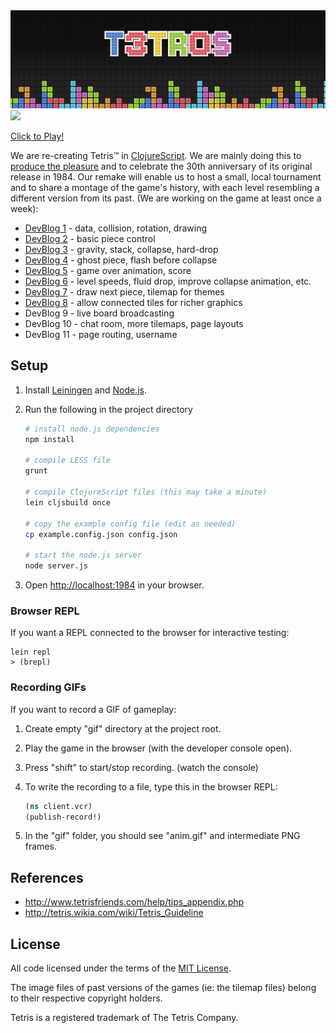 <a href="http://t3tr0s.com">
<img src="public/img/logo.png">

<img src="http://i.imgur.com/Y3cvDx2.gif">
</a>

[Click to Play!](http://t3tr0s.com)

We are re-creating Tetris™ in
[ClojureScript](https://github.com/shaunlebron/ClojureScript-Syntax-in-15-minutes).
We are mainly doing this to
[produce the pleasure](http://youtu.be/nTDRY8aPy7c?t=3m14s)
and to celebrate the 30th anniversary of its original release in 1984.  Our
remake will enable us to host a small, local tournament and to share a montage
of the game's history, with each level resembling a different version from its
past.  (We are working on the game at least once a week):

- [DevBlog 1](devblog/day01.md) - data, collision, rotation, drawing
- [DevBlog 2](devblog/day02.md) - basic piece control
- [DevBlog 3](devblog/day03.md) - gravity, stack, collapse, hard-drop
- [DevBlog 4](devblog/day04.md) - ghost piece, flash before collapse
- [DevBlog 5](devblog/day05.md) - game over animation, score
- [DevBlog 6](devblog/day06.md) - level speeds, fluid drop, improve collapse animation, etc.
- [DevBlog 7](devblog/day07.md) - draw next piece, tilemap for themes
- [DevBlog 8](devblog/day08.md) - allow connected tiles for richer graphics
- DevBlog 9 - live board broadcasting
- DevBlog 10 - chat room, more tilemaps, page layouts
- DevBlog 11 - page routing, username

## Setup

1. Install [Leiningen] and [Node.js].
1. Run the following in the project directory

    ```sh
    # install node.js dependencies
    npm install

    # compile LESS file
    grunt

    # compile ClojureScript files (this may take a minute)
    lein cljsbuild once

    # copy the example config file (edit as needed)
    cp example.config.json config.json

    # start the node.js server
    node server.js
    ```

1. Open <http://localhost:1984> in your browser.

### Browser REPL

If you want a REPL connected to the browser for interactive testing:

```
lein repl
> (brepl)
```

### Recording GIFs

If you want to record a GIF of gameplay:

1. Create empty "gif" directory at the project root.
1. Play the game in the browser (with the developer console open).
1. Press "shift" to start/stop recording. (watch the console)
1. To write the recording to a file, type this in the browser REPL:

    ```clj
    (ns client.vcr)
    (publish-record!)
    ```

1. In the "gif" folder, you should see "anim.gif" and intermediate PNG frames.

## References

- <http://www.tetrisfriends.com/help/tips_appendix.php>
- <http://tetris.wikia.com/wiki/Tetris_Guideline>

## License

All code licensed under the terms of the [MIT License](https://github.com/imalooney/t3tr0s/blob/master/LICENSE).

The image files of past versions of the games (ie: the tilemap files) belong to their respective copyright holders.

Tetris is a registered trademark of The Tetris Company.

[Node.js]:http://nodejs.org
[Leiningen]:http://leiningen.org